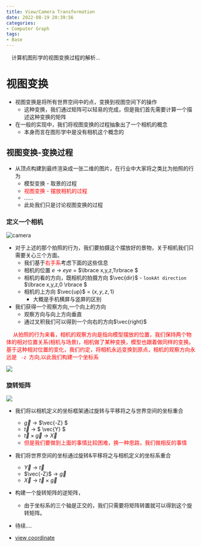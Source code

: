 ```yaml
---
title: View/Camera Transformation
date: 2022-08-19 20:39:56
categories:
- Computer Graph
tags:
- Base
---
```


<p>
&ensp;&ensp;计算机图形学的视图变换过程的解析...
</p>

<!-- more -->

# 视图变换 
- 视图变换是将所有世界空间中的点，变换到视图空间下的操作
    - 这种变换，我们通过矩阵可以轻易的完成，但是我们首先需要计算一个描述这种变换的矩阵
- 在一般的实现中，我们将视图变换的过程抽象出了一个相机的概念
    - 本身而言在图形学中是没有相机这个概念的

## 视图变换-变换过程
- 从顶点构建到最终渲染成一张二维的图片，在行业中大家将之类比为拍照的行为
    - 模型变换 - 取景的过程
    - <font color=red>视图变换 - 摆放相机的过程</font>
    - ......
    - 此处我们只是讨论视图变换的过程 

### 定义一个相机 
![camera](https://raw.githubusercontent.com/Ranbun/images/main/blog/computer%20graph/define_cameracamera.png "define camera")

- 对于上述的那个拍照的行为，我们要拍摄这个摆放好的景物，关于相机我们只需要关心三个方面。
    - 我们基于<font color=red>右手系</font>考虑下面的这些信息
    - 相机的位置 $e$ -> $eye$ = $\lbrace x,y,z,1\rbrace $
    - 相机的看的方向，既相机的拍摄方向 $\vec{dir}$ - `lookAt direction` $\lbrace x,y,z,0 \rbrace $
    - 相机的上方向 $\vec{up}$ = $\lbrace x,y,z,1\rbrace$
        - 大概是手机横屏与竖屏的区别
- 我们获得一个观察方向,一个向上的方向
    - 观察方向与向上方向垂直
    - 通过叉积我们可以得到一个向右的方向$\vec{right}$

<p style="color:red">
&ensp;&ensp; 从拍照的行为来看，相机的观察方向是指向模型摆放的位置，我们保持两个物体的相对位置关系(相机与场景)，相机做了某种变换，模型也跟着做同样的变换。基于这种相对位置的变化，我们约定，将相机永远变换到原点，相机的观察方向永远是 <code> -z </code>方向,以此我们构建一个坐标系
</p>

<img id="view_coordinate" src="https://raw.githubusercontent.com/Ranbun/images/main/blog/computer graph/camera构建坐标系.png"/>

### 旋转矩阵
<img id="旋转矩阵构建" src="https://raw.githubusercontent.com/Ranbun/images/main/blog/computer%20graph/旋转矩阵的构建.png"/>

- 我们将以相机定义的坐标框架通过旋转与平移将之与世界空间的坐标重合
    - $\vec{g}$ -> $\vec{-Z} $ 
    - $\vec{t}$ -> $ \vec{Y} $
    - $\vec{t} \times \vec{g}$ -> ${\vec{X}}$
    - <font color=red>但是我们要做到上面的事情比较困难，换一种思路，我们做相反的事情</font>

- 我们将世界空间的坐标通过旋转&平移将之与相机定义的坐标系重合
    - $\vec{Y}$ -> $\vec{t}$
    - $\vec{-Z}$ -> $\vec{g}$
    - ${\vec{X}}$ -> $\vec{t} \times \vec{g}$

- 构建一个旋转矩阵的逆矩阵，
    - 由于坐标系的三个轴是正交的，我们只需要将矩阵转置就可以得到这个旋转矩阵。

- 待续....

- <a href="#view_coordinate">view coordinate</a>
 


